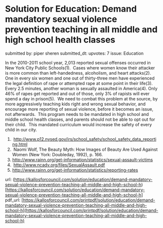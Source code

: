 # Solution for Education: Demand mandatory sexual violence prevention teaching in all middle and high school health classes #

submitted by: piper sheren
submitted_dt: 
upvotes: 7
issue: Education

In the 2010-2011 school year, 2,013 reported sexual offenses occurred in New York City Public Schools(1).  Cases where women know their attacker is more common than left-handedness, alcoholism, and heart attacks(2). One in every six women and one out of thirty-three men have experienced the legal definition of rape or attempted rape at some point in their life(3).  Every 2.5 minutes, another woman is sexually assaulted in America(4). Only 46% of rapes get reported and out of those, only 3% of rapists will ever spend a day in prison(5).  We need to combat this problem at the source, by more aggressively teaching kids right and wrong sexual behavior, and encourage more reporting of sexual violence, before it becomes an issue, not afterwards.  This program needs to be mandated in high school and middle school health classes, and parents should not be able to opt out for their child.  This mandated curriculum would increase the safety of every child in our city.   
 
1.  http://www.p12.nysed.gov/irs/school_safety/school_safety_data_reporting.html
2.  Naomi Wolf, The Beauty Myth: How Images of Beauty Are Used Against Women (New York: Doubleday, 1992), p. 166.
3. http://www.rainn.org/get-information/statistics/sexual-assault-victims
4.  http://www.ncadv.org/files/SexualAssault.pdf
5. http://www.rainn.org/get-information/statistics/reporting-rates

url: (https://kallosforcouncil.com/solution/education/demand-mandatory-sexual-violence-prevention-teaching-all-middle-and-high-school-h)[https://kallosforcouncil.com/solution/education/demand-mandatory-sexual-violence-prevention-teaching-all-middle-and-high-school-h]
pdf_url: [https://kallosforcouncil.com/printpdf/solution/education/demand-mandatory-sexual-violence-prevention-teaching-all-middle-and-high-school-h](https://kallosforcouncil.com/printpdf/solution/education/demand-mandatory-sexual-violence-prevention-teaching-all-middle-and-high-school-h)